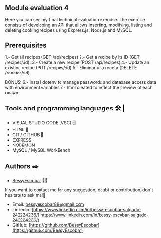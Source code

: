 ## Module evaluation 4

Here you can see my final technical evaluation exercise. The exercise consists of developing an API that allows inserting, modifying, listing and deleting cooking recipes using Express.js, Node.js and MySQL.

## Prerequisites

1.- Get all recipes (GET /api/recipes)
2.- Get a recipe by its ID (GET /recipes/:id).
3.- Create a new recipe (POST /api/recipes)
4.- Update an existing recipe (PUT /recipes/:id)
5.- Eliminar una receta (DELETE /recetas/:id)

BONUS:
6.- install dotenv to manage passwords and database access data with environment variables
7.- html created to reflect the preview of each recipe

## Tools and programming languages 🛠 |

- VISUAL STUDIO CODE (VSC) 🗄️
- HTML 📌
- GIT / GITHUB 📂
- EXPRESS
- NODEMON
- MySQL / MySQL WorkBench

## Authors ✒️

- [BessyEscobar](https://github.com/BessyEscobar) 👩‍💻

If you want to contact me for any suggestion, doubt or contribution, don't hesitate to ask me!💬

- Email: [bessyescobar89@gmail.com](bessyescobar89@gmail.com)
- Linkedin: [https://www.linkedin.com/in/bessy-escobar-salgado-242224236/](https://www.linkedin.com/in/bessy-escobar-salgado-242224236/)
- GitHub: [https://github.com/BessyEscobar](https://github.com/BessyEscobar)